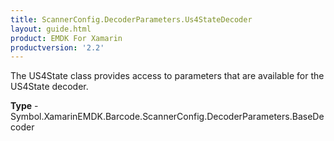 ```yaml
---
title: ScannerConfig.DecoderParameters.Us4StateDecoder
layout: guide.html 
product: EMDK For Xamarin 
productversion: '2.2' 
---
```

The US4State class provides access to parameters that are available for the US4State decoder.

**Type** - Symbol.XamarinEMDK.Barcode.ScannerConfig.DecoderParameters.BaseDecoder



